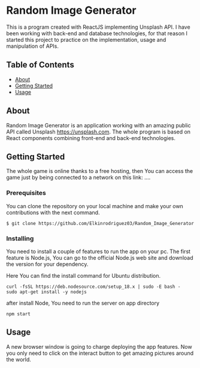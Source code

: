# Random Image Generator

This is a program created with ReactJS implementing Unsplash API. I have been working with back-end and database technologies, for that reason I started this project to practice on the implementation, usage and manipulation of APIs. 

## Table of Contents
- [About](#about)
- [Getting Started](#getting_started)
- [Usage](#usage)

## About <a name = "about"></a>
Random Image Generator is an application working with an amazing public API called Unsplash https://unsplash.com. The whole program is based on React components combining front-end and back-end technologies. 

## Getting Started <a name = "getting_started"></a>
The whole game is online thanks to a free hosting, then You can access the game just by being connected to a network on this link: ….

### Prerequisites 
You can clone the repository on your local machine and make your own contributions with the next command.

```
$ git clone https://github.com/Elkinrodriguez03/Random_Image_Generator
```

### Installing
You need to install a couple of features to run the app on your pc. The first feature is Node.js, You can go to the official Node.js web site and download the version for your dependency. 

Here You can find the install command for Ubuntu distribution. 

```
curl -fsSL https://deb.nodesource.com/setup_18.x | sudo -E bash -
sudo apt-get install -y nodejs

```
after install Node, You need to run the server on app directory

```
npm start
```

## Usage <a name="usage"></a>
A new browser window is going to charge deploying the app features. Now you only need to click on the interact button to get amazing pictures around the world.


